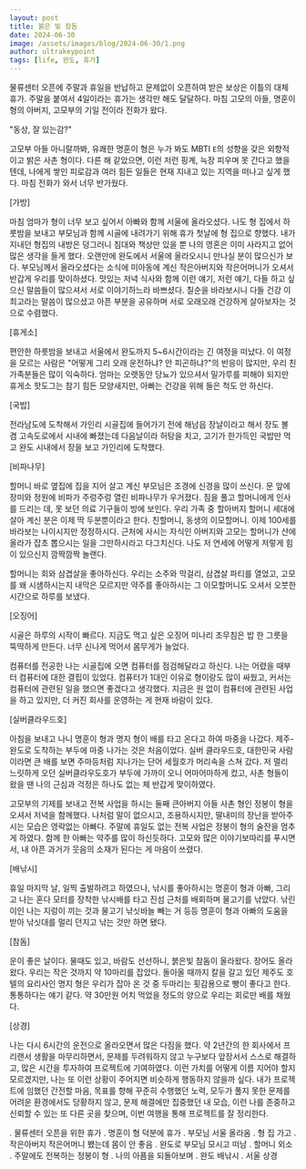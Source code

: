 ```yaml
---
layout: post
title: 붉은 빛 참돔
date: 2024-06-30
image: /assets/images/blog/2024-06-30/1.png
author: ultrakeypoint
tags: [life, 완도, 휴가]
---
```


물류센터 오픈에 주말과 휴일을 반납하고 문제없이 오픈하여 받은 보상은 이틀의 대체 휴가. 주말을 붙여서 4일이라는 휴가는 생각만 해도 달달하다. 마침 고모의 아들, 명훈이 형의 아버지, 고모부의 기일 전이라 전화가 왔다.

"동상, 잘 있는감?"

고모부 아들 아니랄까봐, 유쾌한 명훈이 형은 누가 봐도 MBTI `E`의 성향을 갖은 외향적이고 밝은 사촌 형이다. 다른 해 같았으면, 이런 저런 핑계, 늑장 피우며 못 간다고 했을 텐데, 나에게 쌓인 피로감과 여러 힘든 일들은 현재 지내고 있는 지역을 떠나고 싶게 했다. 마침 전화가 와서 너무 반가웠다.

[가방]

마침 엄마가 형이 너무 보고 싶어서 아빠와 함께 서울에 올라오셨다. 나도 형 집에서 하룻밤을 보내고 부모님과 함께 시골에 내려가기 위해 휴가 첫날에 형 집으로 향했다. 내가 지내던 형집의 내방은 덩그러니 침대와 책상만 있을 뿐 나의 영혼은 이미 사라지고 없어 많은 생각을 들게 했다. 오랜만에 완도에서 서울에 올라오시니 만나실 분이 많으신가 보다. 부모님께서 올라오셨다는 소식에 미아동에 계신 작은아버지와 작은어머니가 오셔서 반갑게 우리를 맞이하셨다. 맛있는 저녁 식사와 함께 이런 얘기, 저런 얘기, 다들 하고 싶으신 말씀들이 많으셔서 서로 이야기하느라 바쁘셨다. 칠순을 바라보시니 다들 건강 이 최고라는 말씀이 많으셨고 아픈 부분을 공유하며 서로 오래오래 건강하게 살아보자는 것으로 수렴했다.

[휴게소]

편안한 하룻밤을 보내고 서울에서 완도까지 5~6시간이라는 긴 여정을 떠났다. 이 여정을 모르는 사람은 "어떻게 그리 오래 운전하냐? 안 피곤하냐?"의 반응이 많지만, 우리 친가족분들은 많이 익숙하다. 엄마는 오랫동안 당뇨가 있으셔서 밀가루를 피해야 되지만 휴게소 핫도그는 참기 힘든 모양새지만, 아빠는 건강을 위해 들은 척도 안 하신다.

[국밥]

전라남도에 도착해서 가인리 시골집에 들어가기 전에 해남읍 장날이라고 해서 장도 볼 겸 고속도로에서 시내에 빠졌는데 다음날이라 허탕을 치고, 고기가 한가득인 국밥만 먹고 완도 시내에서 장을 보고 가인리에 도착했다.

[비파나무]

할머니 바로 옆집에 집을 지어 살고 계신 부모님은 조경에 신경을 많이 쓰신다. 문 앞에 장미와 정원에 비파가 주렁주렁 열린 비파나무가 우거졌다. 짐을 풀고 할머니에게 인사를 드리는 데, 못 보던 의료 기구들이 방에 보인다. 우리 가족 중 할아버지 할머니 세대에 살아 계신 분은 이제 딱 두분뿐이라고 한다. 친할머니, 동생의 이모할머니. 이제 100세를 바라보는 나이시지만 정정하시다. 근처에 사시는 자식인 아버지와 고모는 할머니가 산에 올라가 잡초 뽑으시는 일을 그만하시라고 다그치신다. 나도 저 연세에 어떻게 저렇게 힘이 있으신지 깜짝깜짝 놀랜다.

할머니는 회와 삼겹살을 좋아하신다. 우리는 소주와 막걸리, 삼겹살 파티를 열었고, 고모를 왜 시샘하시는지 내막은 모르지만 약주를 좋아하시는 그 이모할머니도 오셔서 오붓한 시간으로 하루를 보냈다.

[오징어]

시골은 하루의 시작이 빠르다. 지금도 먹고 싶은 오징어 미나리 초무침은 밥 한 그릇을 뚝딱하게 만든다. 너무 신나게 먹어서 몸무게가 늘었다.

컴퓨터를 전공한 나는 시골집에 오면 컴퓨터를 점검해달라고 하신다. 나는 어렸을 때부터 컴퓨터에 대한 결핍이 있었다. 컴퓨터가 1대인 이유로 형이랑도 많이 싸웠고, 커서는 컴퓨터에 관련된 일을 했으면 좋겠다고 생각했다. 지금은 원 없이 컴퓨터에 관련된 사업을 하고 있지만, 더 커진 회사를 운영하는 게 현재 바람이 있다.

[실버클라우드호]

아침을 보내고 나니 명훈이 형과 명지 형이 배를 타고 온다고 하여 마중을 나갔다. 제주-완도로 도착하는 부두에 마중 나가는 것은 처음이었다. 실버 클라우드호, 대한민국 사람이라면 큰 배를 보면 주마등처럼 지나가는 단어 세월호가 머리속을 스쳐 갔다. 저 멀리 느릿하게 오던 실버클라우도호가 부두에 가까이 오니 어마어마하게 컸고, 사촌 형들이 왔을 땐 나의 근심과 걱정은 하나도 없는 체 반갑게 맞이하였다.

고모부의 기제를 보내고 전복 사업을 하시는 둘째 큰아버지 아들 사촌 형인 정봉이 형을 오셔서 저녁을 함께했다. 나처럼 말이 없으시고, 조용하시지만, 딸내미의 장난을 받아주시는 모습은 영락없는 아빠다. 주말에 휴일도 없는 전복 사업은 정봉이 형의 술잔을 멈추게 하였다. 함께 한 아빠는 약주를 많이 하신듯하다. 고모와 많은 이야기보따리를 푸시면서, 내 아픈 과거가 웃음의 소재가 된다는 게 마음이 쓰렸다.

[배낚시]

휴일 마지막 날, 일찍 출발하려고 하였으나, 낚시를 좋아하시는 명훈이 형과 아빠, 그리고 나는 혼다 모터를 장착한 낚시배를 타고 진섬 근처를 배회하며 물고기를 낚았다. 낚린이인 나는 지렁이 끼는 것과 물고기 낚싯바늘 빼는 거 등등 명훈이 형과 아빠의 도움을 받아 낚싯대를 멀리 던지고 낚는 것만 하면 됐다.

[참돔]

운이 좋은 날이다. 물때도 있고, 바람도 선선하니, 붉은빛 참돔이 올라왔다. 장어도 올라왔다. 우리는 작은 것까지 약 10마리를 잡았다. 돌아올 때까지 칼을 갈고 있던 제주도 호텔의 요리사인 명지 형은 우리가 잡아 온 것 중 두마리는 횟감용으로 빵이 좋다고 한다. 통통하다는 얘기 같다. 약 30만원 어치 먹었을 정도의 양으로 우리는 회로만 배를 채웠다.

[상경]

나는 다시 6시간의 운전으로 올라오면서 많은 다짐을 했다. 약 2년간의 한 회사에서 프리랜서 생활을 마무리하면서, 문제를 두려워하지 않고 누구보다 앞장서서 스스로 해결하고, 많은 시간을 투자하여 프로젝트에 기여하였다. 이런 가치를 어떻게 이름 지어야 할지 모르겠지만, 나는 또 이런 상황이 주어지면 비슷하게 행동하지 않을까 싶다. 내가 프로젝트에 임했던 간전할 마음, 목표를 향해 꾸준히 수행했던 노력, 모두가 풀지 못한 문제를 어려운 환경에서도 당황하지 않고, 문제 해결에만 집중했던 내 모습, 이런 나를 존중하고 신뢰할 수 있는 또 다른 곳을 찾으며, 이번 여행을 통해 프로젝트를 잘 정리한다.

. 물류센터 오픈을 위한 휴가
. 명훈이 형 덕분에 휴가
. 부모님 서울 올라옴
. 형 집 가고
. 작은아버지 작은어머니 뵀는데 몸이 안 좋음
. 완도로 부모님 모시고 떠남
. 할머니 외소
. 주말에도 전복하는 정봉이 형
. 나의 아픔을 되돌아보며
. 완도 배낚시
. 서울 상경
